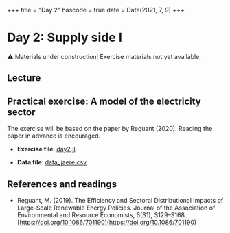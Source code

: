 +++
title = "Day 2"
hascode = true
date = Date(2021, 7, 9)
+++

# Day 2: Supply side I

:warning: Materials under construction! Exercise materials not yet available.

## Lecture

## Practical exercise: A model of the electricity sector

The exercise will be based on the paper by Reguant (2020). Reading the paper in advance is encouraged.

* **Exercise file**: [day2.jl](/materials/day2/day2.jl)

* **Data file**: [data_jaere.csv](/materials/day2/data_jaere.csv)

## References and readings

* Reguant, M. (2019). The Efficiency and Sectoral Distributional Impacts of Large-Scale Renewable Energy Policies. Journal of the Association of Environmental and Resource Economists, 6(S1), S129–S168. [https://doi.org/10.1086/701190](https://doi.org/10.1086/701190)